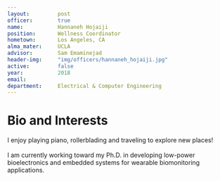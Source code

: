 ```yaml
---
layout:     	post
officer: 		true
name:      		Hannaneh Hojaiji
position: 		Wellness Coordinator
hometown: 		Los Angeles, CA
alma_mater: 	UCLA
advisor: 		Sam Emaminejad
header-img: 	"img/officers/hannaneh_hojaiji.jpg"
active: 		false
year:  			2018
email: 			
department: 	Electrical & Computer Engineering
---
```


# Bio and Interests
I enjoy playing piano, rollerblading and traveling to explore new places!
<br><br> 
I am currently working toward my Ph.D. in developing low-power bioelectronics and embedded systems for wearable biomonitoring applications.
